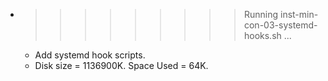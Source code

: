 * >>>>>>>>> Running inst-min-con-03-systemd-hooks.sh ...
  * Add systemd hook scripts.
  * Disk size = 1136900K. Space Used = 64K.
